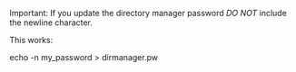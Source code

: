 Important: If you update the directory manager password *DO NOT* include the newline character.

This works:

echo -n my_password  > dirmanager.pw

